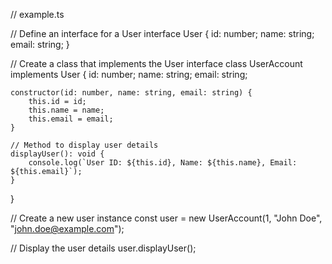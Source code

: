// example.ts

// Define an interface for a User
interface User {
    id: number;
    name: string;
    email: string;
}

// Create a class that implements the User interface
class UserAccount implements User {
    id: number;
    name: string;
    email: string;

    constructor(id: number, name: string, email: string) {
        this.id = id;
        this.name = name;
        this.email = email;
    }

    // Method to display user details
    displayUser(): void {
        console.log(`User ID: ${this.id}, Name: ${this.name}, Email: ${this.email}`);
    }
}

// Create a new user instance
const user = new UserAccount(1, "John Doe", "john.doe@example.com");

// Display the user details
user.displayUser();